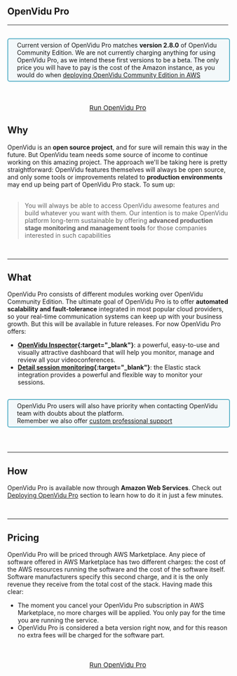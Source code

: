 <h2 id="section-title">OpenVidu Pro</h2>
<hr>

<!--<pre class="pre-video-responsive">
<div class="video-responsive">
    <iframe width="100%" src="https://www.youtube.com/embed/xcJtL7QggTI?rel=0&amp;controls=2&amp;showinfo=0;autohide=2" frameborder="0" allowfullscreen></iframe>
</div>
</pre>-->

<div style="
    display: table;
    border: 2px solid #0088aa9e;
    border-radius: 5px;
    width: 100%;
    margin-top: 30px;
    margin-bottom: 25px;
    padding: 5px 0 5px 0;
    background-color: rgba(0, 136, 170, 0.04);"><div style="display: table-cell; vertical-align: middle">
    <i class="icon ion-android-alert" style="
    font-size: 50px;
    color: #0088aa;
    display: inline-block;
    padding-left: 25%;
"></i></div>
<div style="
    vertical-align: middle;
    display: table-cell;
    padding-left: 20px;
    padding-right: 20px;
    ">
	Current version of OpenVidu Pro matches <strong>version 2.8.0</strong> of OpenVidu Community Edition. We are not currently charging anything for using OpenVidu Pro, as we intend these first versions to be a beta. The only price you will have to pay is the cost of the Amazon instance, as you would do when <a href="/docs/deployment/deploying-aws/" target="_blank">deploying OpenVidu Community Edition in AWS</a>
</div>
</div>

<p style="text-align: center; margin-top: 50px">
    <a href="/docs/openvidu-pro/deploying-openvidu-pro/" class="btn btn-xs btn-primary" style="font-size: 15px; display: table; margin: auto" title="OpenVidu Pro"><span style="display: table-cell; vertical-align:middle">Run OpenVidu Pro</span></a>
</p>


## Why

OpenVidu is an **open source project**, and for sure will remain this way in the future. But OpenVidu team needs some source of income to continue working on this amazing project. The approach we'll be taking here is pretty straightforward: OpenVidu features themselves will always be open source, and only some tools or improvements related to **production environments** may end up being part of OpenVidu Pro stack. To sum up:
<br><br>

> You will always be able to access OpenVidu awesome features and build whatever you want with them. Our intention is to make OpenVidu platform long-term sustainable by offering **advanced production stage monitoring and management tools** for those companies interested in such capabilities

<br>

---

## What

OpenVidu Pro consists of different modules working over OpenVidu Community Edition. The ultimate goal of OpenVidu Pro is to offer **automated scalability and fault-tolerance** integrated in most popular cloud providers, so your real-time communication systems can keep up with your business growth. But this will be available in future releases. For now OpenVidu Pro offers:

- **[OpenVidu Inspector](/openvidu-pro/openvidu-inspector/){:target="_blank"}**: a powerful, easy-to-use and visually attractive dashboard that will help you monitor, manage and review all your videoconferences.
- **[Detail session monitoring](/openvidu-pro/detailed-session-monitoring/){:target="_blank"}**: the Elastic stack integration provides a powerful and flexible way to monitor your sessions.

<div style="
    display: table;
    border: 2px solid #0088aa9e;
    border-radius: 5px;
    width: 100%;
    margin-top: 30px;
    margin-bottom: 25px;
    padding: 5px 0 5px 0;
    background-color: rgba(0, 136, 170, 0.04);"><div style="display: table-cell; vertical-align: middle">
    <i class="icon ion-android-alert" style="
    font-size: 50px;
    color: #0088aa;
    display: inline-block;
    padding-left: 25%;
"></i></div>
<div style="
    vertical-align: middle;
    display: table-cell;
    padding-left: 20px;
    padding-right: 20px;
    ">
	OpenVidu Pro users will also have priority when contacting OpenVidu team with doubts about the platform.<br>Remember we also offer <a href="/contact" target="_blank">custom professional support</a>
</div>
</div>

<br>

---

## How

<!--OpenVidu Pro is available through **AWS Marketplace**. Check out [Deploying OpenVidu Pro](/openvidu-pro/deploying-openvidu-pro/) section to learn how to do it in just a few minutes.-->

OpenVidu Pro is available now through **Amazon Web Services**. Check out [Deploying OpenVidu Pro](/openvidu-pro/deploying-openvidu-pro/) section to learn how to do it in just a few minutes.

<br>

---

## Pricing

OpenVidu Pro will be priced through AWS Marketplace. Any piece of software offered in AWS Marketplace has two different charges: the cost of the AWS resources running the software and the cost of the software itself. Software manufacturers specify this second charge, and it is the only revenue they receive from the total cost of the stack. Having made this clear:

- The moment you cancel your OpenVidu Pro subscription in AWS Marketplace, no more charges will be applied. You only pay for the time you are running the service.
- OpenVidu Pro is considered a beta version right now, and for this reason no extra fees will be charged for the software part.
<!--- When releasing a final version, OpenVidu team may decide to offer OpenVidu Pro free of charge when deploying it on certain AWS instance types, so companies are able to try it on small machines before acquiring a bigger instance for real production setups.-->

<p style="text-align: center; margin-top: 50px">
    <a href="/docs/openvidu-pro/deploying-openvidu-pro/" class="btn btn-xs btn-primary" style="font-size: 15px; display: table; margin: auto" title="OpenVidu Pro"><span style="display: table-cell; vertical-align:middle">Run OpenVidu Pro</span></a>
</p>

<br>
